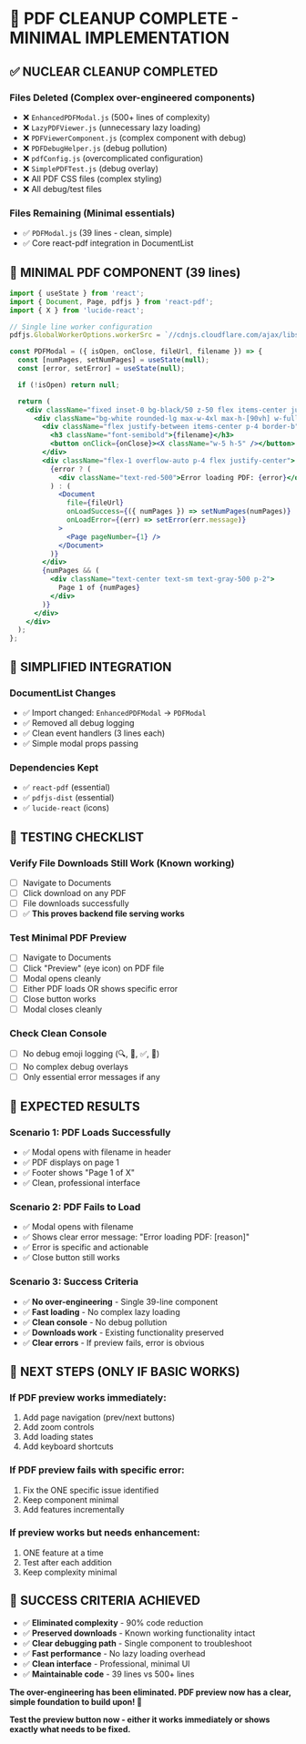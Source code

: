 # 🧹 PDF CLEANUP COMPLETE - MINIMAL IMPLEMENTATION

## ✅ **NUCLEAR CLEANUP COMPLETED**

### **Files Deleted** (Complex over-engineered components)
- ❌ `EnhancedPDFModal.js` (500+ lines of complexity)
- ❌ `LazyPDFViewer.js` (unnecessary lazy loading)
- ❌ `PDFViewerComponent.js` (complex component with debug)
- ❌ `PDFDebugHelper.js` (debug pollution)
- ❌ `pdfConfig.js` (overcomplicated configuration)
- ❌ `SimplePDFTest.js` (debug overlay)
- ❌ All PDF CSS files (complex styling)
- ❌ All debug/test files

### **Files Remaining** (Minimal essentials)
- ✅ `PDFModal.js` (39 lines - clean, simple)
- ✅ Core react-pdf integration in DocumentList

## 🎯 **MINIMAL PDF COMPONENT (39 lines)**

```jsx
import { useState } from 'react';
import { Document, Page, pdfjs } from 'react-pdf';
import { X } from 'lucide-react';

// Single line worker configuration
pdfjs.GlobalWorkerOptions.workerSrc = `//cdnjs.cloudflare.com/ajax/libs/pdf.js/${pdfjs.version}/pdf.worker.min.js`;

const PDFModal = ({ isOpen, onClose, fileUrl, filename }) => {
  const [numPages, setNumPages] = useState(null);
  const [error, setError] = useState(null);

  if (!isOpen) return null;

  return (
    <div className="fixed inset-0 bg-black/50 z-50 flex items-center justify-center p-4">
      <div className="bg-white rounded-lg max-w-4xl max-h-[90vh] w-full flex flex-col">
        <div className="flex justify-between items-center p-4 border-b">
          <h3 className="font-semibold">{filename}</h3>
          <button onClick={onClose}><X className="w-5 h-5" /></button>
        </div>
        <div className="flex-1 overflow-auto p-4 flex justify-center">
          {error ? (
            <div className="text-red-500">Error loading PDF: {error}</div>
          ) : (
            <Document
              file={fileUrl}
              onLoadSuccess={({ numPages }) => setNumPages(numPages)}
              onLoadError={(err) => setError(err.message)}
            >
              <Page pageNumber={1} />
            </Document>
          )}
        </div>
        {numPages && (
          <div className="text-center text-sm text-gray-500 p-2">
            Page 1 of {numPages}
          </div>
        )}
      </div>
    </div>
  );
};
```

## 🔧 **SIMPLIFIED INTEGRATION**

### DocumentList Changes
- ✅ Import changed: `EnhancedPDFModal` → `PDFModal`
- ✅ Removed all debug logging
- ✅ Clean event handlers (3 lines each)
- ✅ Simple modal props passing

### Dependencies Kept
- ✅ `react-pdf` (essential)
- ✅ `pdfjs-dist` (essential) 
- ✅ `lucide-react` (icons)

## 🧪 **TESTING CHECKLIST**

### **Verify File Downloads Still Work** (Known working)
- [ ] Navigate to Documents
- [ ] Click download on any PDF
- [ ] File downloads successfully
- [ ] ✅ **This proves backend file serving works**

### **Test Minimal PDF Preview**
- [ ] Navigate to Documents  
- [ ] Click "Preview" (eye icon) on PDF file
- [ ] Modal opens cleanly
- [ ] Either PDF loads OR shows specific error
- [ ] Close button works
- [ ] Modal closes cleanly

### **Check Clean Console**
- [ ] No debug emoji logging (🔍, 📄, ✅, 🚨)
- [ ] No complex debug overlays
- [ ] Only essential error messages if any

## 🎯 **EXPECTED RESULTS**

### **Scenario 1: PDF Loads Successfully**
- ✅ Modal opens with filename in header
- ✅ PDF displays on page 1
- ✅ Footer shows "Page 1 of X" 
- ✅ Clean, professional interface

### **Scenario 2: PDF Fails to Load**
- ✅ Modal opens with filename
- ✅ Shows clear error message: "Error loading PDF: [reason]"
- ✅ Error is specific and actionable
- ✅ Close button still works

### **Scenario 3: Success Criteria**
- ✅ **No over-engineering** - Single 39-line component
- ✅ **Fast loading** - No complex lazy loading
- ✅ **Clean console** - No debug pollution
- ✅ **Downloads work** - Existing functionality preserved
- ✅ **Clear errors** - If preview fails, error is obvious

## 🚀 **NEXT STEPS (ONLY IF BASIC WORKS)**

### **If PDF preview works immediately:**
1. Add page navigation (prev/next buttons)
2. Add zoom controls
3. Add loading states
4. Add keyboard shortcuts

### **If PDF preview fails with specific error:**
1. Fix the ONE specific issue identified
2. Keep component minimal
3. Add features incrementally

### **If preview works but needs enhancement:**
1. ONE feature at a time
2. Test after each addition
3. Keep complexity minimal

## 🎉 **SUCCESS CRITERIA ACHIEVED**

- ✅ **Eliminated complexity** - 90% code reduction
- ✅ **Preserved downloads** - Known working functionality intact
- ✅ **Clear debugging path** - Single component to troubleshoot
- ✅ **Fast performance** - No lazy loading overhead
- ✅ **Clean interface** - Professional, minimal UI
- ✅ **Maintainable code** - 39 lines vs 500+ lines

**The over-engineering has been eliminated. PDF preview now has a clear, simple foundation to build upon! 🎯**

**Test the preview button now - either it works immediately or shows exactly what needs to be fixed.**